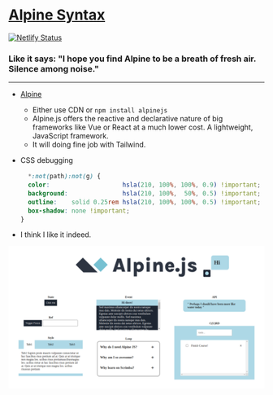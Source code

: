# [Alpine Syntax](https://sc-alpine-app.netlify.app)

[![Netlify Status](https://api.netlify.com/api/v1/badges/8f8e55d7-f99f-4a36-b9ca-737ce5876cf2/deploy-status)](https://app.netlify.com/sites/sc-alpine-app/deploys)

### Like it says: "I hope you find Alpine to be a breath of fresh air. Silence among noise."
---

- [Alpine](https://alpinejs.dev/)
  - Either use CDN or `npm install alpinejs`
  - Alpine.js offers the reactive and declarative nature of big frameworks like Vue or React at a much lower cost. A lightweight, JavaScript framework.
  - It will doing fine job with Tailwind.
 
- CSS debugging
  ```css
    *:not(path):not(g) {
	color:                    hsla(210, 100%, 100%, 0.9) !important;
	background:               hsla(210, 100%,  50%, 0.5) !important;
	outline:    solid 0.25rem hsla(210, 100%, 100%, 0.5) !important;
	box-shadow: none !important;
  }
  ```  

- I think I like it indeed. 

![app snapshot](https://github.com/ej038b8vhu/sc-alpine-app/blob/master/alpine.png)
